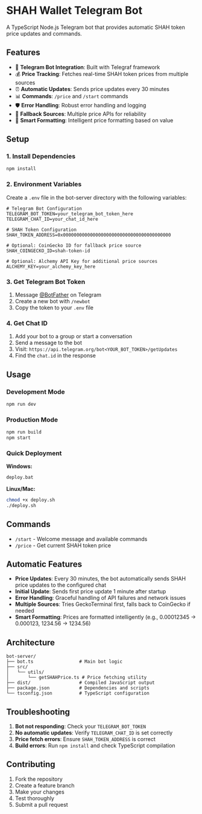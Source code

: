 # SHAH Wallet Telegram Bot

A TypeScript Node.js Telegram bot that provides automatic SHAH token price updates and commands.

## Features

- 🤖 **Telegram Bot Integration**: Built with Telegraf framework
- 💰 **Price Tracking**: Fetches real-time SHAH token prices from multiple sources
- ⏰ **Automatic Updates**: Sends price updates every 30 minutes
- 📊 **Commands**: `/price` and `/start` commands
- 🛡️ **Error Handling**: Robust error handling and logging
- 🔄 **Fallback Sources**: Multiple price APIs for reliability
- 📱 **Smart Formatting**: Intelligent price formatting based on value

## Setup

### 1. Install Dependencies

```bash
npm install
```

### 2. Environment Variables

Create a `.env` file in the bot-server directory with the following variables:

```env
# Telegram Bot Configuration
TELEGRAM_BOT_TOKEN=your_telegram_bot_token_here
TELEGRAM_CHAT_ID=your_chat_id_here

# SHAH Token Configuration
SHAH_TOKEN_ADDRESS=0x0000000000000000000000000000000000000000

# Optional: CoinGecko ID for fallback price source
SHAH_COINGECKO_ID=shah-token-id

# Optional: Alchemy API Key for additional price sources
ALCHEMY_KEY=your_alchemy_key_here
```

### 3. Get Telegram Bot Token

1. Message [@BotFather](https://t.me/botfather) on Telegram
2. Create a new bot with `/newbot`
3. Copy the token to your `.env` file

### 4. Get Chat ID

1. Add your bot to a group or start a conversation
2. Send a message to the bot
3. Visit: `https://api.telegram.org/bot<YOUR_BOT_TOKEN>/getUpdates`
4. Find the `chat.id` in the response

## Usage

### Development Mode

```bash
npm run dev
```

### Production Mode

```bash
npm run build
npm start
```

### Quick Deployment

**Windows:**
```bash
deploy.bat
```

**Linux/Mac:**
```bash
chmod +x deploy.sh
./deploy.sh
```

## Commands

- `/start` - Welcome message and available commands
- `/price` - Get current SHAH token price

## Automatic Features

- **Price Updates**: Every 30 minutes, the bot automatically sends SHAH price updates to the configured chat
- **Initial Update**: Sends first price update 1 minute after startup
- **Error Handling**: Graceful handling of API failures and network issues
- **Multiple Sources**: Tries GeckoTerminal first, falls back to CoinGecko if needed
- **Smart Formatting**: Prices are formatted intelligently (e.g., 0.00012345 → 0.000123, 1234.56 → 1234.56)

## Architecture

```
bot-server/
├── bot.ts                 # Main bot logic
├── src/
│   └── utils/
│       └── getSHAHPrice.ts # Price fetching utility
├── dist/                  # Compiled JavaScript output
├── package.json           # Dependencies and scripts
└── tsconfig.json          # TypeScript configuration
```

## Troubleshooting

1. **Bot not responding**: Check your `TELEGRAM_BOT_TOKEN`
2. **No automatic updates**: Verify `TELEGRAM_CHAT_ID` is set correctly
3. **Price fetch errors**: Ensure `SHAH_TOKEN_ADDRESS` is correct
4. **Build errors**: Run `npm install` and check TypeScript compilation

## Contributing

1. Fork the repository
2. Create a feature branch
3. Make your changes
4. Test thoroughly
5. Submit a pull request
